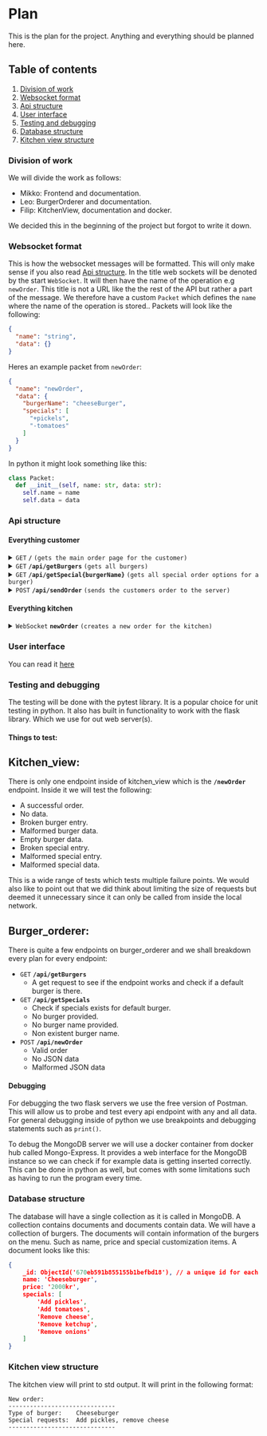 # Plan

This is the plan for the project.
Anything and everything should be planned here.

## Table of contents
1. [Division of work](#work)
1. [Websocket format](#ws)
1. [Api structure](#api)
1. [User interface](#ui)
1. [Testing and debugging](#testing)
1. [Database structure](#db)
1. [Kitchen view structure](#kvs)

### Division of work <a name="work"></a>
We will divide the work as follows:
* Mikko: Frontend and documentation.
* Leo: BurgerOrderer and documentation.
* Filip: KitchenView, documentation and docker.

We decided this in the beginning of the project but forgot to write it down.

### Websocket format <a name="ws"></a>
This is how the websocket messages will be formatted. This will only make sense if you also read [Api structure](#api). In the title web sockets will be denoted by the start `WebSocket`. It will then have the name of the operation e.g `newOrder`. This title is not a URL like the the rest of the API but rather a part of the message. We therefore have a custom `Packet` which defines the `name` where the name of the operation is stored.. Packets will look like the following:
```json
{
  "name": "string",
  "data": {}
}
```

Heres an example packet from `newOrder`:
```json
{
  "name": "newOrder",
  "data": {
    "burgerName": "cheeseBurger",
    "specials": [
      "+pickels",
      "-tomatoes"
    ]
  }
}
```
In python it might look something like this:
```python
class Packet:
  def __init__(self, name: str, data: str):
    self.name = name
    self.data = data
```

### Api structure <a name="api"></a>

#### Everything customer

<details>
 <summary><code>GET</code> <code><b>/</b></code> <code>(gets the main order page for the customer)</code></summary>

##### Parameters

> None

##### Responses

> | http code | content-type               | response     |
> |-----------|----------------------------|--------------|
> | `200`     | `text/plain;charset=UTF-8` | `index.html` |

</details>

<details>
 <summary><code>GET</code> <code><b>/api/getBurgers</b></code> <code>(gets all burgers)</code></summary>

##### Parameters

> None

##### Responses

> | http code | content-type       | response          |
> |-----------|--------------------|-------------------|
> | `200`     | `application/json` | `{"burgers": []}` |

</details>

<details>
 <summary><code>GET</code> <code><b>/api/getSpecial{burgerName}</b></code> <code>(gets all special order options for a burger)</code></summary>

##### Parameters

> None

##### Responses

> | http code | content-type       | response           |
> |-----------|--------------------|--------------------|
> | `200`     | `application/json` | `{"specials": []}` |
> | `404`     | `application/json` | `None`             |

</details>


<details>
 <summary><code>POST</code> <code><b>/api/sendOrder</b></code> <code>(sends the customers order to the server)</code></summary>

##### Parameters

> | name  | type     | data type     | description                        | Example                                             |
> |-------|----------|---------------|------------------------------------|-----------------------------------------------------|
> | Order | required | object (JSON) | The customers order in JSON format | `{"order": {"burgerName": "string", specials: []}}` |

##### Responses

> | http code | content-type       | response           |
> |-----------|--------------------|--------------------|
> | `200`     | `application/json` | `{"specials": []}` |
> | `404`     | `application/json` | `None`             |


</details>

#### Everything kitchen

<details>
 <summary><code>WebSocket</code> <code><b>newOrder</b></code> <code>(creates a new order for the kitchen)</code></summary>

##### Received Message (Server -> Client)

> | name  | type     | data type        | description                                   | Example                                |
> |-------|----------|------------------|-----------------------------------------------|----------------------------------------|
> | order | required | application/json | The order that's gonna be made by the kitchen | `{"burger": "string", "specials": []}` |

</details>

### User interface <a name="ui"></a>
You can read it [here](ui-plan.md)

### Testing and debugging <a name="testing"></a>
The testing will be done with the pytest library. It is a popular choice for unit testing in python. It also has built in functionality to work with the flask library. Which we use for out web server(s).

#### Things to test:

Kitchen_view:
---
There is only one endpoint inside of kitchen_view which is the <code><b>/newOrder</b></code> endpoint. Inside it we will test the following:
* A successful order.
* No data.
* Broken burger entry.
* Malformed burger data.
* Empty burger data.
* Broken special entry.
* Malformed special entry.
* Malformed special data.
  
This is a wide range of tests which tests multiple failure points. We would also like to point out that we did think about limiting the size of requests but deemed it unnecessary since it can only be called from inside the local network.

Burger_orderer:
---
There is quite a few endpoints on burger_orderer and we shall breakdown every plan for every endpoint:

* <code>GET</code> <code><b>/api/getBurgers</b></code>
  * A get request to see if the endpoint works and check if a default burger is there.
* <code>GET</code> <code><b>/api/getSpecials</b></code>
  * Check if specials exists for default burger.
  * No burger provided.
  * No burger name provided.
  * Non existent burger name.
* <code>POST</code> <code><b>/api/newOrder</b></code>
  * Valid order
  * No JSON data
  * Malformed JSON data
  

#### Debugging
For debugging the two flask servers we use the free version of Postman. This will allow us to probe and test every api endpoint with any and all data. For general debugging inside of python we use breakpoints and debugging statements such as <code>print()</code>.

To debug the MongoDB server we will use a docker container from docker hub called Mongo-Express. It provides a web interface for the MongoDB instance so we can check if for example data is getting inserted correctly. This can be done in python as well, but comes with some limitations such as having to run the program every time.

### Database structure <a name="db"></a>
The database will have a single collection as it is called in MongoDB. A collection contains documents and documents contain data. We will have a collection of burgers. The documents will contain information of the burgers on the menu. Such as name, price and special customization items. A document looks like this:
```json
{
    _id: ObjectId('670eb591b855155b1befbd18'), // a unique id for each document. this is a mongodb feature.
    name: 'Cheeseburger',
    price: '2000kr',
    specials: [
        'Add pickles',
        'Add tomatoes',
        'Remove cheese',
        'Remove ketchup',
        'Remove onions'
    ]
}
```

### Kitchen view structure <a name="kvs"></a>
The kitchen view will print to std output. It will print in the following format:
```
New order:
------------------------------
Type of burger:    Cheeseburger
Special requests:  Add pickles, remove cheese
------------------------------
```